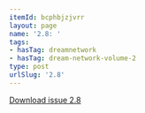 ```yaml
---
itemId: bcphbjzjvrr
layout: page
name: '2.8: '
tags:
- hasTag: dreamnetwork
- hasTag: dream-network-volume-2
type: post
urlSlug: '2.8'
---
```

<a href="../files/pdfs/Volume_2/2.8-Dream-Network-Bulletin-Vol.2-No.8.pdf" download="">Download issue 2.8</a>